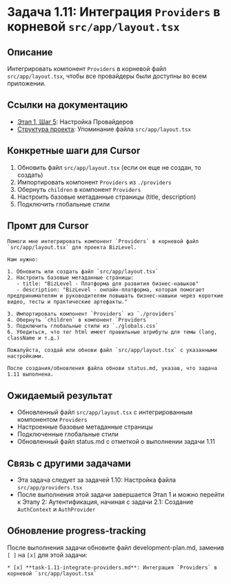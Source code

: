 # Задача 1.11: Интеграция `Providers` в корневой `src/app/layout.tsx`

## Описание
Интегрировать компонент `Providers` в корневой файл `src/app/layout.tsx`, чтобы все провайдеры были доступны во всем приложении.

## Ссылки на документацию
- [Этап 1, Шаг 5](../BizLevel-%20План%20Реализации%20Проекта.%2031.03.rtf): Настройка Провайдеров
- [Структура проекта](../BizLevel-%20План%20Реализации%20Проекта.%2031.03.rtf): Упоминание файла `src/app/layout.tsx`

## Конкретные шаги для Cursor
1. Обновить файл `src/app/layout.tsx` (если он еще не создан, то создать)
2. Импортировать компонент `Providers` из `./providers`
3. Обернуть `children` в компонент `Providers`
4. Настроить базовые метаданные страницы (title, description)
5. Подключить глобальные стили

## Промт для Cursor
```
Помоги мне интегрировать компонент `Providers` в корневой файл `src/app/layout.tsx` для проекта BizLevel.

Нам нужно:

1. Обновить или создать файл `src/app/layout.tsx`
2. Настроить базовые метаданные страницы:
   - title: "BizLevel - Платформа для развития бизнес-навыков"
   - description: "BizLevel - онлайн-платформа, которая помогает предпринимателям и руководителям повышать бизнес-навыки через короткие видео, тесты и практические артефакты."

3. Импортировать компонент `Providers` из `./providers`
4. Обернуть `children` в компонент `Providers`
5. Подключить глобальные стили из `./globals.css`
6. Убедиться, что тег html имеет правильные атрибуты для темы (lang, className и т.д.)

Пожалуйста, создай или обнови файл `src/app/layout.tsx` с указанными настройками.

После создания/обновления файла обнови status.md, указав, что задача 1.11 выполнена.
```

## Ожидаемый результат
- Обновленный файл `src/app/layout.tsx` с интегрированным компонентом `Providers`
- Настроенные базовые метаданные страницы
- Подключенные глобальные стили
- Обновленный файл status.md с отметкой о выполнении задачи 1.11

## Связь с другими задачами
- Эта задача следует за задачей 1.10: Настройка файла `src/app/providers.tsx`
- После выполнения этой задачи завершается Этап 1 и можно перейти к Этапу 2: Аутентификация, начиная с задачи 2.1: Создание `AuthContext` и `AuthProvider`

## Обновление progress-tracking
После выполнения задачи обновите файл development-plan.md, заменив `[ ]` на `[x]` для этой задачи:
```
* [x] **task-1.11-integrate-providers.md**: Интеграция `Providers` в корневой `src/app/layout.tsx`
```
